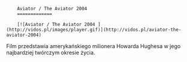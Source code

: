 
        Aviator / The Aviator 2004 
        =============
        
        [![Aviator / The Aviator 2004 ](http://vidos.pl/images/player.gif)](http://vidos.pl/aviator-the-aviator-2004)
        
        
 Film przedstawia amerykańskiego milionera Howarda Hughesa w jego najbardziej twórczym okresie życia.
    